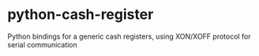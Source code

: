 # python-cash-register
Python bindings for a generic cash registers, using XON/XOFF protocol for serial communication
